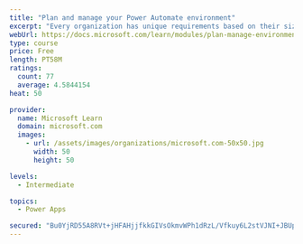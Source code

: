 ```yaml
---
title: "Plan and manage your Power Automate environment"
excerpt: "Every organization has unique requirements based on their size, location, data residency requirements, and desire for democratized access to tools like Power Apps and Power Automate. This module discusses considerations that impact how an organization chooses to secure and govern their Power Platform environments."
webUrl: https://docs.microsoft.com/learn/modules/plan-manage-environment/
type: course
price: Free
length: PT58M
ratings:
  count: 77
  average: 4.5844154
heat: 50

provider:
  name: Microsoft Learn
  domain: microsoft.com
  images:
    - url: /assets/images/organizations/microsoft.com-50x50.jpg
      width: 50
      height: 50

levels:
  - Intermediate

topics:
  - Power Apps

secured: "Bu0YjRD55A8RVt+jHFAHjjfkkGIVsOkmvWPh1dRzL/Vfkuy6L2stVJNI+JBUpDXMXoQEZFxVny13j9gp3CTa21KNzONn3YKcgcjqnobZtDQPoOgBDK0Kph5E1L1HLA44uwIyjznu7DHjCwX2P9FkLpt/7aOTjtheKwRdKYLT4KdUsWfOK/b5r2uLAqo+64RMqu7Z3jj8SYBEMQyzJrbwb0mgpSuKCV4JReQ8n37VqVD0j6LqtkWb05j24ClX5vGHByjK7Dv9w+KAvOViTDrWu8I/D59zvKIDOWtT7xG3EaZrn4g0GTBjo5wI7t0CTkPu1dAf2NBdPvxQ6/zsB9t5+IYKcPRE/wTVhJ9CotaxV5VS1og10GnW0sxNWfwhy7w6RZhNt/1JWjcFeBBNGZE2rK5ZDuIm1Isgl5hNkGQEXPE=;hBJ/0QmH6SR+FuigRzGkjA=="
---
```


